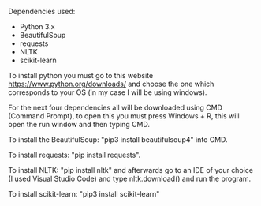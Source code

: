 Dependencies used:

- Python 3.x
- BeautifulSoup
- requests
- NLTK
- scikit-learn

To install python you must go to this website https://www.python.org/downloads/ and choose the one which corresponds to your OS (in my case I will be using windows).

For the next four dependencies all will be downloaded using CMD (Command Prompt), to open this you must press Windows + R, this will open the run window and then typing CMD.

To install the BeautifulSoup: "pip3 install beautifulsoup4" into CMD.

To install requests: "pip install requests".

To install NLTK: "pip install nltk" and afterwards go to an IDE of your choice (I used Visual Studio Code) and type nltk.download() and run the program.

To install scikit-learn: "pip3 install scikit-learn"

